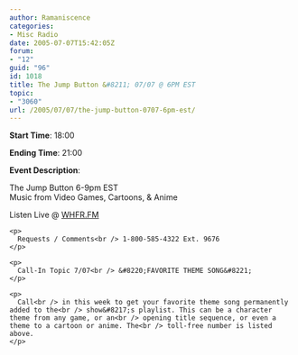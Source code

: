 ```yaml
---
author: Ramaniscence
categories:
- Misc Radio
date: 2005-07-07T15:42:05Z
forum:
- "12"
guid: "96"
id: 1018
title: The Jump Button &#8211; 07/07 @ 6PM EST
topic:
- "3060"
url: /2005/07/07/the-jump-button-0707-6pm-est/
---
```


**Start Time**: 18:00
  
**Ending Time**: 21:00

**Event Description**:

<div>
  The Jump Button 6-9pm EST<br />Music from Video Games, Cartoons, & Anime</p> 
  
  <p>
    Listen Live @ <a href="http://whfr.fm/">WHFR.FM</a> </div> 
    
    <p>
      Requests / Comments<br /> 1-800-585-4322 Ext. 9676
    </p>
    
    <p>
      Call-In Topic 7/07<br /> &#8220;FAVORITE THEME SONG&#8221;
    </p>
    
    <p>
      Call<br /> in this week to get your favorite theme song permanently added to the<br /> show&#8217;s playlist. This can be a character theme from any game, or an<br /> opening title sequence, or even a theme to a cartoon or anime. The<br /> toll-free number is listed above.
    </p>